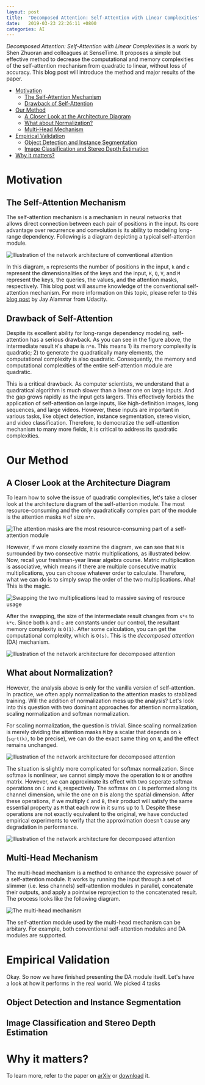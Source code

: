```yaml
---
layout: post
title:  "Decomposed Attention: Self-Attention with Linear Complexities"
date:   2019-03-23 22:26:11 +0800
categories: AI
---
```


*Decomposed Attention: Self-Attention with Linear Complexities* is a work by Shen Zhuoran and colleagues at SenseTime. It proposes a simple but effective method to decrease the computational and memory complexities of the self-attention mechanism from quadratic to linear, without loss of accuracy. This blog post will introduce the method and major results of the paper.

- [Motivation](#motivation)
  - [The Self-Attention Mechanism](#the-self-attention-mechanism)
  - [Drawback of Self-Attention](#drawback-of-self-attention)
- [Our Method](#our-method)
  - [A Closer Look at the Architecture Diagram](#a-closer-look-at-the-architecture-diagram)
  - [What about Normalization?](#what-about-normalization)
  - [Multi-Head Mechanism](#multi-head-mechanism)
- [Empirical Validation](#empirical-validation)
  - [Object Detection and Instance Segmentation](#object-detection-and-instance-segmentation)
  - [Image Classification and Stereo Depth Estimation](#image-classification-and-stereo-depth-estimation)
- [Why it matters?](#why-it-matters)

# Motivation
## The Self-Attention Mechanism

The self-attention mechanism is a mechanism in neural networks that allows direct connection between each pair of positions in the input. Its core advantage over recurrence and convolution is its ability to modeling long-range dependency. Following is a diagram depicting a typical self-attention module.

![Illustration of the network architecture of conventional attention](/assets/2019-03-23-deco,posed-attention/ca.png)

In this diagram, `n` represents the number of positions in the input, `k` and `c` represent the dimensionalities of the keys and the input, `K`, `Q`, `V`, and `M` represent the keys, the queries, the values, and the attention masks, respectively. This blog post will assume knowledge of the conventional self-attention mechanism. For more information on this topic, please refer to this [blog post](http://jalammar.github.io/illustrated-transformer/) by Jay Alammar from Udacity. 

## Drawback of Self-Attention

Despite its excellent ability for long-range dependency modeling, self-attention has a serious drawback. As you can see in the figure above, the intermediate result `M`'s shape is `n*n`. This means 1) its memory complexity is quadratic; 2) to generate the quadratically many elements, the computational complexity is also quadratic. Consequently, the memory and computational complexities of the entire self-attention module are quadratic.

This is a critical drawback. As computer scientists, we understand that a quadratical algorithm is much slower than a linear one on large inputs. And the gap grows rapidly as the input gets largers. This effectively forbids the application of self-attention on large inputs, like high-definition images, long sequences, and large videos. However, these inputs are important in various tasks, like object detection, instance segmentation, stereo vision, and video classification. Therefore, to democratize the self-attention mechanism to many more fields, it is critical to address its quadratic complexities.

# Our Method

## A Closer Look at the Architecture Diagram

To learn how to solve the issue of quadratic complexities, let's take a closer look at the architecture diagram of the self-attention module. The most resource-consuming and the only quadratically complex part of the module is the attention masks `M` of size `n*n`.

![The attention masks are the most resource-consuming part of a self-attention module](/assets/2019-03-23-decomposed-attention/ca-bottleneck.png)

However, if we more closely examine the diagram, we can see that `M` is surrounded by two consective matrix multiplications, as illustrated below. Now, recall your freshman-year linear algebra course. Matric multiplication is associative, which means if there are multiple consecutive matrix multiplications, you can choose whatever order to calculate. Therefore, what we can do is to simply swap the order of the two multiplications. Aha! This is the magic.

![Swapping the two multiplications lead to massive saving of resrouce usage](/assets/2019-03-23-decomposed-attention/association.png)

After the swapping, the size of the intermediate result changes from `s*s` to `k*c`. Since both `k` and `c` are constants under our control, the resultant memory complexity is `O(1)`. After some calculation, you can get the computational complexity, which is `O(s)`. This is the *decomposed attention* (DA) mechanism.

![Illustration of the network architecture for decomposed attention](/assets/2019-03-23-decomposed-attention/da.png)

## What about Normalization?

However, the analysis above is only for the vanilla version of self-attention. In practice, we often apply normalization to the attention masks to stablized training. Will the addition of normalization mess up the analysis? Let's look into this question with two dominant approaches for attention normalization, scaling normalization and softmax normalization.

For scaling normalization, the question is trivial. Since scaling normalization is merely dividing the attention masks `M` by a scalar that depends on `k` (`sqrt(k)`, to be precise), we can do the exact same thing on `N`, and the effect remains unchanged.

![Illustration of the network architecture for decomposed attention](/assets/2019-03-23-decomposed-attention/association-scaling.png)

The situation is slightly more complicated for softmax normalization. Since softmax is nonlinear, we cannot simply move the operation to `N` or anothre matrix. However, we can approximate its effect with two seperate softmax operations on `C` and `B`, respectively. The softmax on `C` is performed along its channel dimension, while the one on `B` is along the spatial dimension. After these operations, if we multiply `C` and `B`, their product will satisfy the same essential property as `M` that each row in it sums up to 1. Despite these operations are not exactly equivalent to the original, we have conducted empirical experiments to verify that the approximation doesn't cause any degradation in performance.

![Illustration of the network architecture for decomposed attention](/assets/2019-03-23-decomposed-attention/association-softmax.png)

## Multi-Head Mechanism

The multi-head mechanism is a method to enhance the expressive power of a self-attention module. It works by running the input through a set of slimmer (i.e. less channels) self-attention modules in parallel, concatenate their outputs, and apply a pointwise reprojection to the concatenated result. The process looks like the following diagram.

![The multi-head mechanism](/assets/2019-03-23-decomposed-attention/multihead.png)

The self-attention module used by the multi-head mechanism can be arbitary. For example, both conventional self-attention modules and DA modules are supported.

# Empirical Validation

Okay. So now we have finished presenting the DA module itself. Let's have a look at how it performs in the real world. We picked 4 tasks
## Object Detection and Instance Segmentation

## Image Classification and Stereo Depth Estimation

# Why it matters?







To learn more, refer to the paper on [arXiv](https://arxiv.org/abs/1812.01243) or [download](https://arxiv.org/pdf/1812.01243.pdf) it.
